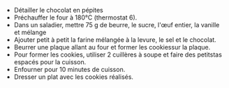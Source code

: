 - Détailler le chocolat en pépites
- Préchauffer le four à 180°C (thermostat 6).
- Dans un saladier, mettre 75 g de beurre, le sucre, l'œuf entier, la vanille et mélange
- Ajouter petit à petit la farine mélangée à la levure, le sel et le chocolat.
- Beurrer une plaque allant au four et former les cookiessur la plaque.
- Pour former les cookies, utiliser 2 cuillères à soupe et faire des petitstas espacés pour la cuisson.
- Enfourner pour 10 minutes de cuisson.
- Dresser un plat avec les cookies réalisés.